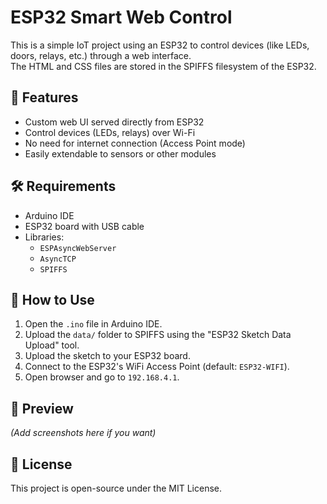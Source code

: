 # ESP32 Smart Web Control

This is a simple IoT project using an ESP32 to control devices (like LEDs, doors, relays, etc.) through a web interface.  
The HTML and CSS files are stored in the SPIFFS filesystem of the ESP32.

## 🚀 Features
- Custom web UI served directly from ESP32
- Control devices (LEDs, relays) over Wi-Fi
- No need for internet connection (Access Point mode)
- Easily extendable to sensors or other modules


## 🛠️ Requirements
- Arduino IDE
- ESP32 board with USB cable
- Libraries:
  - `ESPAsyncWebServer`
  - `AsyncTCP`
  - `SPIFFS`

## 🔧 How to Use
1. Open the `.ino` file in Arduino IDE.
2. Upload the `data/` folder to SPIFFS using the "ESP32 Sketch Data Upload" tool.
3. Upload the sketch to your ESP32 board.
4. Connect to the ESP32's WiFi Access Point (default: `ESP32-WIFI`).
5. Open browser and go to `192.168.4.1`.

## 📸 Preview
*(Add screenshots here if you want)*

## 📌 License
This project is open-source under the MIT License.
